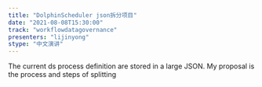 ```yaml
---
title: "DolphinScheduler json拆分项目"
date: "2021-08-08T15:30:00" 
track: "workflowdatagovernance"
presenters: "lijinyong"
stype: "中文演讲"
---
```

The current ds process definition are stored in a large JSON. My proposal is the process and steps of splitting